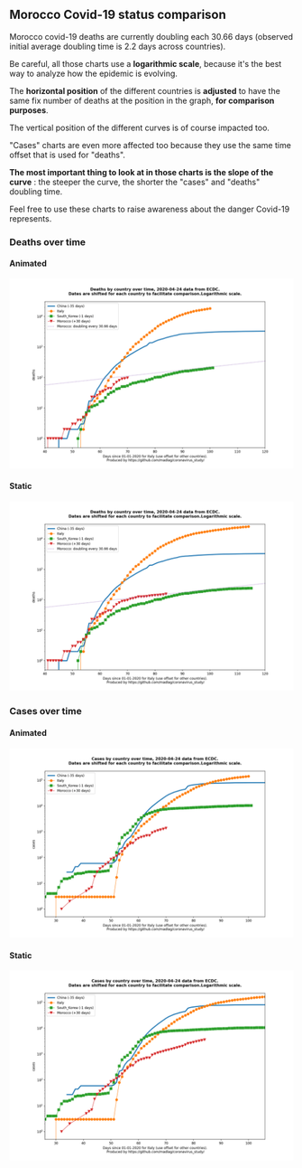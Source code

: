 ## Morocco Covid-19 status comparison 

Morocco covid-19 deaths are currently doubling each 30.66 days (observed initial average doubling time is 2.2 days across countries).



Be careful, all those charts use a **logarithmic scale**, because it's the best way to analyze how the epidemic is evolving.
 
The **horizontal position** of the different countries is **adjusted** to have the same fix number of deaths at the position in the graph, **for comparison purposes**.

The vertical position of the different curves is of course impacted too.

"Cases" charts are even more affected too because they use the same time offset that is used for "deaths".

**The most important thing to look at in those charts is the slope of the curve** : the steeper the curve, the shorter the "cases" and "deaths" doubling time.

Feel free to use these charts to raise awareness about the danger Covid-19 represents. 


 
### Deaths over time
 
#### Animated
![Morocco covid-19 deaths animated chart](https://raw.githubusercontent.com/madlag/coronavirus_study/master/notebooks/graphs/2020-04-24/countries/Morocco/2020-04-24_Morocco_deaths.gif "Morocco covid-19 deaths animated chart")   
 
#### Static
![Morocco covid-19 deaths static chart](https://raw.githubusercontent.com/madlag/coronavirus_study/master/notebooks/graphs/2020-04-24/countries/Morocco/2020-04-24_Morocco_deaths.png "Morocco covid-19 deaths static chart")   

 
### Cases over time
 
#### Animated
![Morocco covid-19 cases animated chart](https://raw.githubusercontent.com/madlag/coronavirus_study/master/notebooks/graphs/2020-04-24/countries/Morocco/2020-04-24_Morocco_cases.gif "Morocco covid-19 cases animated chart")   
 
#### Static
![Morocco covid-19 cases static chart](https://raw.githubusercontent.com/madlag/coronavirus_study/master/notebooks/graphs/2020-04-24/countries/Morocco/2020-04-24_Morocco_cases.png "Morocco covid-19 cases static chart")   

